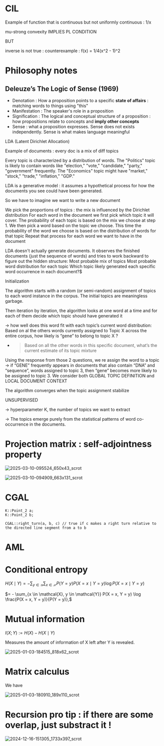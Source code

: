 # CIL

Example of function that is continuous but not uniformly continuous : 1/x


mu-strong convexity IMPLIES PL CONDITION

BUT

inverse is not true : counterexample : f(x) = 1/4(x^2 - 1)^2

# Philosophy notes

## Deleuze’s The Logic of Sense (1969)

- Denotation : How a proposition points to a specific **state of affairs** : matching words to things using "this"
- Manifestation : The speaker's role in a proposition
- Signification : The logical and conceptual structure of a proposition : how propositions relate to concepts and **imply other concepts**
- Sense : what a proposition expresses. Sense does not exists independently. Sense is what makes language meaningful


LDA (Latent Dirichlet Allocation)

Example of documents  : every doc is a mix of diff topics

Every topic is characterized by a distribution of words. The "Politics" topic is likely to contain words like "election," "vote," "candidate," "party," "government" frequently. The "Economics" topic might have "market," "stock," "trade," "inflation," "GDP."

LDA is a generative model : it assumes a hypothetical process for how the documents you see could have been generated. 

So we have to imagine we want to write a new document

We pick the proportions of topics : the mix is influenced by the Dirichlet distribution
For each word in the document we first pick  which topic it will cover. The probability of each topic is based on the mix we choose at step 1.
We then pick a word based on the topic we choose. This time the probability of the word we choose is based on the distribution of words for that topic
Repeat that process for each word we want to have in the document

LDA doesn't actually generate documents. It observes the finished documents (just the sequence of words) and tries to work backward to figure out the hidden structure:
Most probable mix of topics
Most probable word distribution for each topic
Which topic likely generated each specific word occurrence in each document?$


Initialization

The algorithm starts with a random (or semi-random) assignment of topics to each word instance in the corpus. The initial topics are meaningless garbage.

Then iteration by iteration, the algorithm looks at one word at a time and for each of them decide which topic should have generated it

-> how well does this word fit with each topic’s current word distribution:
 Based on al the others words currently assigned to Topic X across the entire corpus, how likely is “gene” to belong to topic X ?
- > Based on all the other words in this specific document, what’s the current estimate of its topic mixture

Using the response from those 2 questions, we re assign the word to a topic
-> if “GENE” frequently appears in documents that also contain “DNA” and “sequence”, words assigned to topic 3, then “gene” becomes more likely to be assigned to topic 3.
We consider both GLOBAL TOPIC DEFINITION and LOCAL DOCUMENT CONTEXT

The algorithm converges when the topic assignment stabilize

UNSUPERVISED


-> hyperparameter K, the number of topics we want to extract

-> The topics emerge purely from the statistical patterns of word co-occurrence in the documents.



# Projection matrix : self-adjointness property

![2025-03-10-095524_650x43_scrot](https://github.com/user-attachments/assets/7a435f4b-63eb-46e5-b530-1904ce8d6892)


![2025-03-10-094909_663x131_scrot](https://github.com/user-attachments/assets/917d5d90-c090-40b4-8626-4c5d1f8bde3f)


# CGAL

```
K::Point_2 a;
K::Point_2 b;

CGAL::right_turn(a, b, c) // true if c makes a right turn relative to the directed line segment from a to b 
```

# AML

# Conditional entropy

$H(X \mid Y) = - \sum_{y \in \mathcal{Y}} \sum_{x \in \mathcal{X}} P(Y = y) P(X = x \mid Y = y) \log P(X = x \mid Y = y)$

$= - \sum_{x \in \mathcal{X}, y \in \mathcal{Y}} P(X = x, Y = y) \log \frac{P(X = x, Y = y)}{P(Y = y)},$

# Mutual information

$I(X; Y) := H(X) - H(X \mid Y)$

Measures the amount of information of X left after Y is revealed.

![2025-01-03-184515_818x62_scrot](https://github.com/user-attachments/assets/88b623b4-0a0e-4ad9-a714-ddecd518e070)

# Matrix calculus

We have

![2025-01-03-180910_189x110_scrot](https://github.com/user-attachments/assets/289a2781-670c-48c2-8fff-409102f5cc00)

# Recursion pro tip : if there are some overlap, just substract it !

![2024-12-16-151305_1733x397_scrot](https://github.com/user-attachments/assets/8532118d-b2fc-452b-bc04-ca0a15491991)

